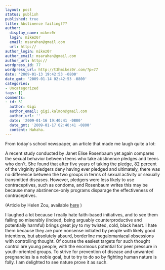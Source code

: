 ```yaml
---
layout: post
status: publish
published: true
title: Abstinence failing???
author:
  display_name: mikez0r
  login: mikez0r
  email: msarahan@gmail.com
  url: http://
author_login: mikez0r
author_email: msarahan@gmail.com
author_url: http://
wordpress_id: 77
wordpress_url: http://t3hmikez0r.com/?p=77
date: '2009-01-13 19:42:53 -0800'
date_gmt: '2009-01-14 02:42:53 -0800'
categories:
- Uncategorized
tags: []
comments:
- id: 31
  author: Gigi
  author_email: gigi.kalmon@gmail.com
  author_url: ''
  date: '2009-01-16 19:40:41 -0800'
  date_gmt: '2009-01-17 02:40:41 -0800'
  content: Hahaha.
---
```

<p>From today's school newspaper, an article that made me laugh quite a lot:</p>
<p><span>A recent study conducted by Janet Elise Rosenbaum yet again compares the sexual behavior between teens who take abstinence pledges and teens who don't.</span><span> </span><span>She found that after five years of taking the pledge,</span><span> </span><span>82</span><span> </span><span>percent of the virginity pledgers deny having ever pledged and ultimately,</span><span> </span><span>there was no difference between the two groups in terms of sexual activity or sexually transmitted diseases.</span><span> </span><span>However,</span><span> </span><span>pledgers were less likely to use contraceptives,</span><span> </span><span>such as condoms,</span><span> </span><span>and Rosenbaum writes this may be because many</span><span> </span><span>abstinence-only programs disparage the effectiveness of contraceptives.</span></p>
<p><span>(Article by Helen Zou, available <a href="http://theaggie.org/article/2301">here</a> )</span></p>
<p><span>I laughed a lot because I really hate faith-based initiatives, and to see them failing so miserably (indeed, being arguably counterproductive and potentially harmful) brings great joy to my twisted, cold, black heart. I hate them because they are pure nonsense initiated by people with likely good intentions, but absolutely absurd, borderline megalomaniacal obsessions with controlling thought. Of course the easiest targets for such thought control are young people, with the enormous potential for peer pressure in youth-oriented groups. To strive for prevention of disease and unwanted pregnancies is a noble goal, but to try to do so by fighting human nature is folly. I am delighted to see nature prove it as such.<br />
</span></p>
